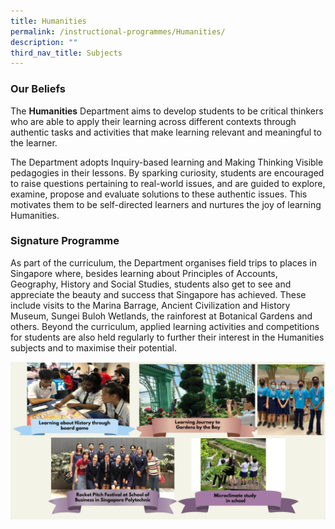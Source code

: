 ```yaml
---
title: Humanities
permalink: /instructional-programmes/Humanities/
description: ""
third_nav_title: Subjects
---
```

### Our Beliefs

The **Humanities** Department aims to develop students to be critical thinkers who are able to apply their learning across different contexts through authentic tasks and activities that make learning relevant and meaningful to the learner.

The Department adopts Inquiry-based learning and Making Thinking Visible pedagogies in their lessons. By sparking curiosity, students are encouraged to raise questions pertaining to real-world issues, and are guided to explore, examine, propose and evaluate solutions to these authentic issues. This motivates them to be self-directed learners and nurtures the joy of learning Humanities.

### Signature Programme
As part of the curriculum, the Department organises field trips to places in Singapore where, besides learning about Principles of Accounts, Geography, History and Social Studies, students also get to see and appreciate the beauty and success that Singapore has achieved. These include visits to the Marina Barrage, Ancient Civilization and History Museum, Sungei Buloh Wetlands, the rainforest at Botanical Gardens and others. Beyond the curriculum, applied learning activities and competitions for students are also held regularly to further their interest in the Humanities subjects and to maximise their potential.

![](/images/Humanities.jpg)